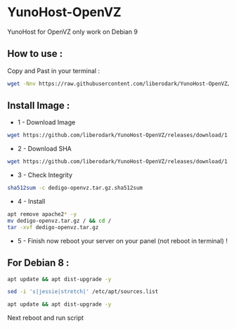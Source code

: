 # YunoHost-OpenVZ
YunoHost for OpenVZ only work on Debian 9

## How to use :

Copy and Past in your terminal :

```bash
wget -Nnv https://raw.githubusercontent.com/liberodark/YunoHost-OpenVZ/master/install.sh && chmod +x install.sh; ./install.sh
```

## Install Image :

-  1 - Download Image
```bash
wget https://github.com/liberodark/YunoHost-OpenVZ/releases/download/1.0/dedigo-openvz.tar.gz
```
- 2 - Download SHA
```bash
wget https://github.com/liberodark/YunoHost-OpenVZ/releases/download/1.0/dedigo-openvz.tar.gz.sha512sum
```

- 3 - Check Integrity
```bash
sha512sum -c dedigo-openvz.tar.gz.sha512sum
```
- 4 - Install

```bash
apt remove apache2* -y
mv dedigo-openvz.tar.gz / && cd /
tar -xvf dedigo-openvz.tar.gz
```

- 5 - Finish now reboot your server on your panel (not reboot in terminal) !

## For Debian 8 :

```bash
apt update && apt dist-upgrade -y
```

```bash
sed -i 's|jessie|stretch|' /etc/apt/sources.list
```

```bash
apt update && apt dist-upgrade -y
```

Next reboot and run script
